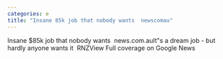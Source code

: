 ```yaml
---
categories: e
title: "Insane 85k job that nobody wants  newscomau"
---
```

Insane $85k job that nobody wants&nbsp;&nbsp;news.com.auIt"s a dream job - but hardly anyone wants it&nbsp;&nbsp;RNZView Full coverage on Google News